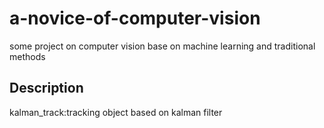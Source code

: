 # a-novice-of-computer-vision
some project on computer vision base on machine learning and traditional methods
## Description
kalman_track:tracking object based on kalman filter
